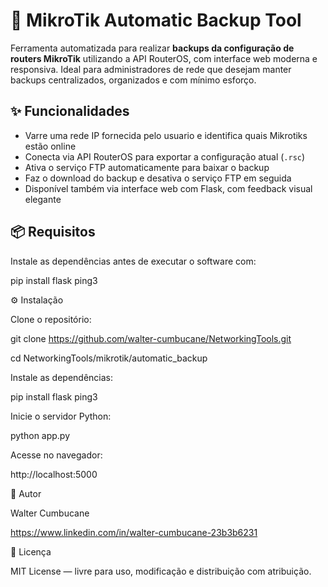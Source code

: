 # 🔄 MikroTik Automatic Backup Tool

Ferramenta automatizada para realizar **backups da configuração de routers MikroTik** utilizando a API RouterOS, com interface web moderna e responsiva. Ideal para administradores de rede que desejam manter backups centralizados, organizados e com mínimo esforço.

## ✨ Funcionalidades

- Varre uma rede IP fornecida pelo usuario e identifica quais Mikrotiks estão online
- Conecta via API RouterOS para exportar a configuração atual (`.rsc`)
- Ativa o serviço FTP automaticamente para baixar o backup
- Faz o download do backup e desativa o serviço FTP em seguida
- Disponível também via interface web com Flask, com feedback visual elegante

## 📦 Requisitos

Instale as dependências antes de executar o software com:

pip install flask ping3

⚙️ Instalação

Clone o repositório:

git clone https://github.com/walter-cumbucane/NetworkingTools.git

cd NetworkingTools/mikrotik/automatic_backup

Instale as dependências:

pip install flask ping3

Inicie o servidor Python:

python app.py

Acesse no navegador:

http://localhost:5000


🙋 Autor

Walter Cumbucane

https://www.linkedin.com/in/walter-cumbucane-23b3b6231



📄 Licença

MIT License — livre para uso, modificação e distribuição com atribuição.



